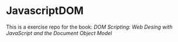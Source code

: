 # JavascriptDOM
This is a exercise repo for the book: *DOM Scripting: Web Desing with JavaScript and the Document Object Model*